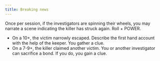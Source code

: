 ```yaml
---
title: Breaking news
---
```


Once per session, if the investigators are spinning their wheels, you may narrate a scene indicating the killer has struck again. Roll + POWER.

- On a 10+, the victim narrowly escaped. Describe the first hand account with the help of the keeper. You gather a clue.
- On a 7-9+, the killer claimed another victim. You or another investigator can sacrifice a bond. If you do, you gain a clue.
